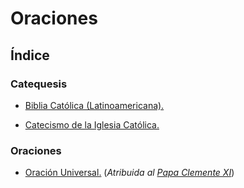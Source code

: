 # Oraciones

## Índice

### Catequesis

- [Biblia Católica (Latinoamericana).](https://www.bibliatodo.com/la-biblia/version/Latinoamericana-1995)

- [Catecismo de la Iglesia Católica.](https://www.vatican.va/archive/ccc/index_sp.htm)




### Oraciones

- [Oración Universal.](./oracion_universal.md) (*Atribuida al [Papa Clemente XI](https://ec.aciprensa.com/wiki/Papa_Clemente_XI)*)
